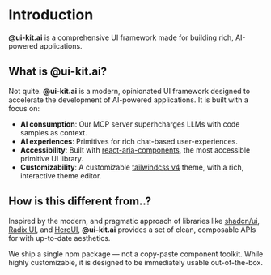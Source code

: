 # Introduction

**@ui-kit.ai** is a comprehensive UI framework made for building rich, AI-powered
applications.

## What is @ui-kit.ai?

Not quite. **@ui-kit.ai** is a modern, opinionated UI framework designed to
accelerate the development of AI-powered applications. It is built with a focus
on:

- **AI consumption**: Our MCP server superhcharges LLMs with code samples as
  context.
- **AI experiences**: Primitives for rich chat-based user-experiences.
- **Accessibility**: Built with
  [react-aria-components](https://react-spectrum.adobe.com/react-aria-components/),
  the most accessible primitive UI library.
- **Customizability**: A customizable [tailwindcss v4](https://tailwindcss.com/)
  theme, with a rich, interactive theme editor.

## How is this different from..?

Inspired by the modern, and pragmatic approach of
libraries like [shadcn/ui](https://ui.shadcn.com/), [Radix
UI](https://www.radix-ui.com/), and [HeroUI](https://www.heroui.com/),
**@ui-kit.ai** provides a set of clean, composable APIs for with up-to-date
aesthetics.

We ship a single npm package — not a copy-paste component toolkit. While highly
customizable, it is designed to be immediately usable out-of-the-box.
